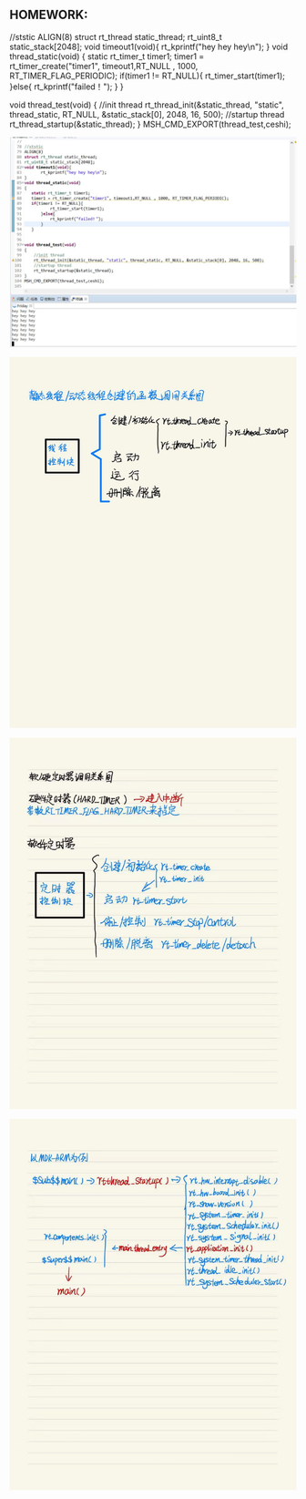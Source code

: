 ## HOMEWORK:

//ststic
ALIGN(8)
struct rt_thread static_thread;
rt_uint8_t static_stack[2048];
void timeout1(void){
       rt_kprintf("hey hey hey\n");
}
void thread_static(void)
{
   static rt_timer_t timer1;
   timer1 = rt_timer_create("timer1", timeout1,RT_NULL , 1000, RT_TIMER_FLAG_PERIODIC);
   if(timer1 != RT_NULL){
           rt_timer_start(timer1);
       }else{
           rt_kprintf("failed！");
       }
   }

void thread_test(void)
{
    //init thread
    rt_thread_init(&static_thread, "static", thread_static, RT_NULL, &static_stack[0], 2048, 16, 500);
    //startup thread
    rt_thread_startup(&static_thread);
}
MSH_CMD_EXPORT(thread_test,ceshi);

![](./figure/daimaRUNNING.jpg)

![](./figure/zuoye2.jpg)

![](./figure/zuoye3.jpg)

![](./figure/zuoye4.jpg)